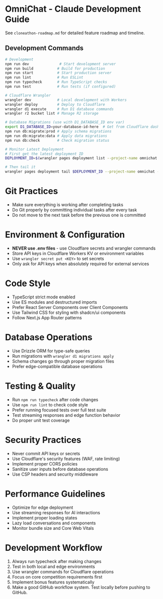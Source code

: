 # OmniChat - Claude Development Guide

See `cloneathon-roadmap.md` for detailed feature roadmap and timeline.

## Development Commands

```bash
# Development
npm run dev              # Start development server
npm run build           # Build for production
npm run start           # Start production server
npm run lint            # Run ESLint
npm run typecheck       # Run TypeScript checks
npm run test            # Run tests (if configured)

# Cloudflare Wrangler
wrangler dev            # Local development with Workers
wrangler deploy         # Deploy to Cloudflare
wrangler d1 execute     # Run D1 database commands
wrangler r2 bucket list # Manage R2 storage

# Database Migrations (use with D1_DATABASE_ID env var)
export D1_DATABASE_ID=your-database-id-here  # Get from Cloudflare dashboard
npm run db:migrate:prod # Apply schema migrations
npm run db:migrate:data # Apply data migrations
npm run db:check        # Check migration status

# Monitor Latest Deployment
# First get the latest deployment ID
DEPLOYMENT_ID=$(wrangler pages deployment list --project-name omnichat | grep -E "Production.*master" | head -n 1 | grep -oE "https://[a-f0-9]{8}" | cut -d'/' -f3)

# Then tail it
wrangler pages deployment tail $DEPLOYMENT_ID --project-name omnichat --format pretty
```

# Git Practices

- Make sure everything is working after completing tasks
- Do Git properly by committing individual tasks after every task
- Do not move to the next task before the previous one is committed

# Environment & Configuration

- **NEVER use .env files** - use Cloudflare secrets and wrangler commands
- Store API keys in Cloudflare Workers KV or environment variables
- Use `wrangler secret put <KEY>` to set secrets
- Only ask for API keys when absolutely required for external services

# Code Style

- TypeScript strict mode enabled
- Use ES modules and destructured imports
- Prefer React Server Components over Client Components
- Use Tailwind CSS for styling with shadcn/ui components
- Follow Next.js App Router patterns

# Database Operations

- Use Drizzle ORM for type-safe queries
- Run migrations with `wrangler d1 migrations apply`
- Schema changes go through proper migration files
- Prefer edge-compatible database operations

# Testing & Quality

- Run `npm run typecheck` after code changes
- Use `npm run lint` to check code style
- Prefer running focused tests over full test suite
- Test streaming responses and edge function behavior
- Do proper unit test coverage

# Security Practices

- Never commit API keys or secrets
- Use Cloudflare's security features (WAF, rate limiting)
- Implement proper CORS policies
- Sanitize user inputs before database operations
- Use CSP headers and security middleware

# Performance Guidelines

- Optimize for edge deployment
- Use streaming responses for AI interactions
- Implement proper loading states
- Lazy load conversations and components
- Monitor bundle size and Core Web Vitals

# Development Workflow

1. Always run typecheck after making changes
2. Test in both local and edge environments
3. Use wrangler commands for Cloudflare operations
4. Focus on core competition requirements first
5. Implement bonus features systematically
6. Make a good GitHub workflow system. Test locally before pushing to GitHub.
